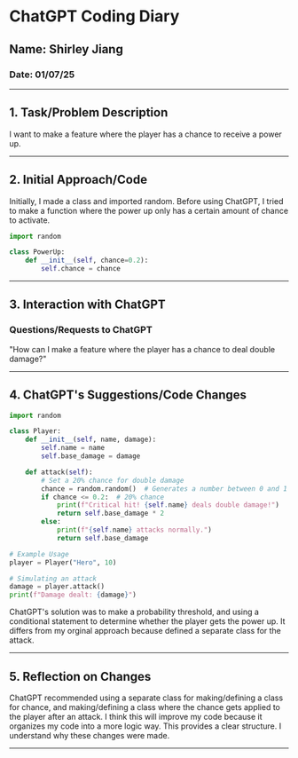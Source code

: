 
# ChatGPT Coding Diary

##  Name: Shirley Jiang

### Date: 01/07/25

---

## 1. **Task/Problem Description**

I want to make a feature where the player has a chance to receive a power up. 

---

## 2. **Initial Approach/Code**

Initially, I made a class and imported random. Before using ChatGPT, I tried to make a function where the power up only has a certain amount of chance to activate.

```python
import random

class PowerUp:
    def __init__(self, chance=0.2):
        self.chance = chance 
```

---

## 3. **Interaction with ChatGPT**

### Questions/Requests to ChatGPT
"How can I make a feature where the player has a chance to deal double damage?"


---

## 4. **ChatGPT's Suggestions/Code Changes**

```python
import random

class Player:
    def __init__(self, name, damage):
        self.name = name
        self.base_damage = damage

    def attack(self):
        # Set a 20% chance for double damage
        chance = random.random()  # Generates a number between 0 and 1
        if chance <= 0.2:  # 20% chance
            print(f"Critical hit! {self.name} deals double damage!")
            return self.base_damage * 2
        else:
            print(f"{self.name} attacks normally.")
            return self.base_damage

# Example Usage
player = Player("Hero", 10)

# Simulating an attack
damage = player.attack()
print(f"Damage dealt: {damage}")

```

ChatGPT's solution was to make a probability threshold, and using a conditional statement to determine whether the player gets the power up. It differs from my orginal approach because defined a separate class for the attack.

---

## 5. **Reflection on Changes**

ChatGPT recommended using a separate class for making/defining a class for chance, and making/defining a class where the chance gets applied to the player after an attack. I think this will improve my code because it organizes my code into a more logic way. This provides a clear structure. I understand why these changes were made. 

---


